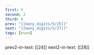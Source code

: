 ```yaml
---
first: 5
second: 2
third: 6
prev: "[[many_digits/5/25]]"
next: "[[many_digits/5/27]]"
tags: [even]
---
```

prev2-in-text: [[24]]
next2-in-text: [[28]]
